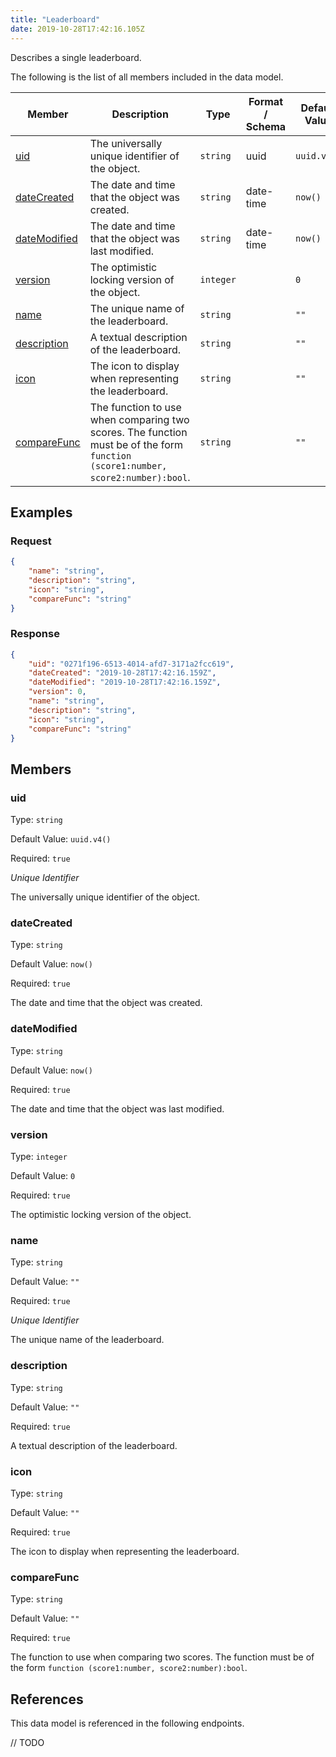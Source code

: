 ```yaml
---
title: "Leaderboard"
date: 2019-10-28T17:42:16.105Z
---
```


Describes a single leaderboard.

The following is the list of all members included in the data model.

| Member            | Description                         | Type | Format / Schema | Default Value | Identifier | Unique | Required |
| ----------------- | ----------------------------------- | ---- | ------ | ------------- | ---------- | ------ | -------- |
| [uid](#uid) | The universally unique identifier of the object. | `string` | uuid | `uuid.v4()` | true | true | true |
| [dateCreated](#dateCreated) | The date and time that the object was created. | `string` | date-time | `now()` | false | false | true |
| [dateModified](#dateModified) | The date and time that the object was last modified. | `string` | date-time | `now()` | false | false | true |
| [version](#version) | The optimistic locking version of the object. | `integer` |  | `0` | false | false | true |
| [name](#name) | The unique name of the leaderboard. | `string` |  | `""` | true | true | true |
| [description](#description) | A textual description of the leaderboard. | `string` |  | `""` | false | false | true |
| [icon](#icon) | The icon to display when representing the leaderboard. | `string` |  | `""` | false | false | true |
| [compareFunc](#compareFunc) | The function to use when comparing two scores. The function must be of the form `function (score1:number, score2:number):bool`. | `string` |  | `""` | false | false | true |

## Examples
### Request

```json
{
    "name": "string",
    "description": "string",
    "icon": "string",
    "compareFunc": "string"
}
```

### Response

```json
{
    "uid": "0271f196-6513-4014-afd7-3171a2fcc619",
    "dateCreated": "2019-10-28T17:42:16.159Z",
    "dateModified": "2019-10-28T17:42:16.159Z",
    "version": 0,
    "name": "string",
    "description": "string",
    "icon": "string",
    "compareFunc": "string"
}
```


## Members

### uid

Type: `string`

Default Value: `uuid.v4()`

Required: `true`

*Unique* *Identifier*

The universally unique identifier of the object.

### dateCreated

Type: `string`

Default Value: `now()`

Required: `true`

The date and time that the object was created.

### dateModified

Type: `string`

Default Value: `now()`

Required: `true`

The date and time that the object was last modified.

### version

Type: `integer`

Default Value: `0`

Required: `true`

The optimistic locking version of the object.

### name

Type: `string`

Default Value: `""`

Required: `true`

*Unique* *Identifier*

The unique name of the leaderboard.

### description

Type: `string`

Default Value: `""`

Required: `true`

A textual description of the leaderboard.

### icon

Type: `string`

Default Value: `""`

Required: `true`

The icon to display when representing the leaderboard.

### compareFunc

Type: `string`

Default Value: `""`

Required: `true`

The function to use when comparing two scores. The function must be of the form `function (score1:number, score2:number):bool`.

## References

This data model is referenced in the following endpoints.

// TODO
